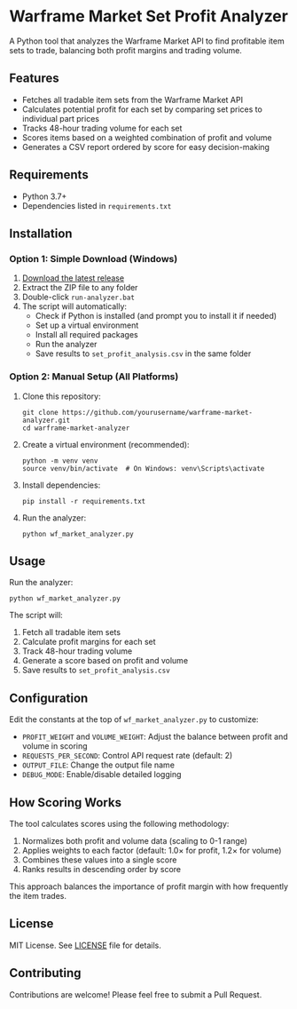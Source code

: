 # Warframe Market Set Profit Analyzer

A Python tool that analyzes the Warframe Market API to find profitable item sets to trade, balancing both profit margins and trading volume.

## Features

- Fetches all tradable item sets from the Warframe Market API
- Calculates potential profit for each set by comparing set prices to individual part prices
- Tracks 48-hour trading volume for each set
- Scores items based on a weighted combination of profit and volume
- Generates a CSV report ordered by score for easy decision-making

## Requirements

- Python 3.7+
- Dependencies listed in `requirements.txt`

## Installation

### Option 1: Simple Download (Windows)

1. [Download the latest release](https://github.com/Engusseus/Warframe-Market-Set-Profit-Analyzer/releases/tag/v0.1.0) 
2. Extract the ZIP file to any folder
3. Double-click `run-analyzer.bat`
4. The script will automatically:
   - Check if Python is installed (and prompt you to install it if needed)
   - Set up a virtual environment
   - Install all required packages
   - Run the analyzer
   - Save results to `set_profit_analysis.csv` in the same folder

### Option 2: Manual Setup (All Platforms)

1. Clone this repository:
   ```
   git clone https://github.com/yourusername/warframe-market-analyzer.git
   cd warframe-market-analyzer
   ```

2. Create a virtual environment (recommended):
   ```
   python -m venv venv
   source venv/bin/activate  # On Windows: venv\Scripts\activate
   ```

3. Install dependencies:
   ```
   pip install -r requirements.txt
   ```

4. Run the analyzer:
   ```
   python wf_market_analyzer.py
   ```

## Usage

Run the analyzer:

```
python wf_market_analyzer.py
```

The script will:
1. Fetch all tradable item sets
2. Calculate profit margins for each set
3. Track 48-hour trading volume
4. Generate a score based on profit and volume
5. Save results to `set_profit_analysis.csv`

## Configuration

Edit the constants at the top of `wf_market_analyzer.py` to customize:

- `PROFIT_WEIGHT` and `VOLUME_WEIGHT`: Adjust the balance between profit and volume in scoring
- `REQUESTS_PER_SECOND`: Control API request rate (default: 2)
- `OUTPUT_FILE`: Change the output file name
- `DEBUG_MODE`: Enable/disable detailed logging

## How Scoring Works

The tool calculates scores using the following methodology:

1. Normalizes both profit and volume data (scaling to 0-1 range)
2. Applies weights to each factor (default: 1.0× for profit, 1.2× for volume)
3. Combines these values into a single score
4. Ranks results in descending order by score

This approach balances the importance of profit margin with how frequently the item trades.

## License

MIT License. See [LICENSE](LICENSE) file for details.

## Contributing

Contributions are welcome! Please feel free to submit a Pull Request.
